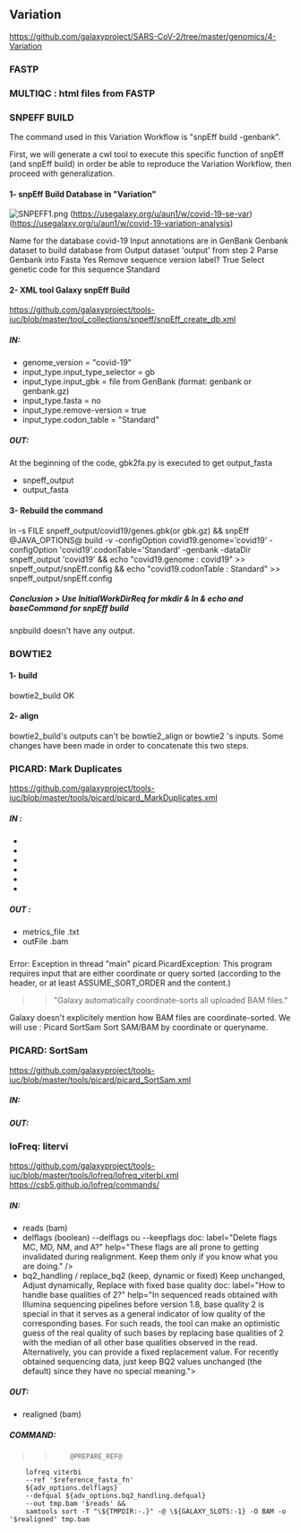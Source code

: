 ## Variation
 https://github.com/galaxyproject/SARS-CoV-2/tree/master/genomics/4-Variation

### FASTP

### MULTIQC : html files from FASTP

### SNPEFF BUILD

The command used in this Variation Workflow is "snpEff build -genbank".

First, we will generate a cwl tool to execute this specific function of snpEff (and snpEff build) in order be able to reproduce the Variation Workflow, then proceed with generalization.

#### 1- snpEff Build Database in "Variation"

![SNPEFF1.png](:/bbea8f0cac904109a883a9b42c340a8c)
(https://usegalaxy.org/u/aun1/w/covid-19-se-var)
(https://usegalaxy.org/u/aun1/w/covid-19-variation-analysis)

Name for the database
    covid-19
Input annotations are in
    GenBank
Genbank dataset to build database from
    Output dataset 'output' from step 2
Parse Genbank into Fasta
    Yes
Remove sequence version label?
    True
Select genetic code for this sequence
    Standard

#### 2- XML tool Galaxy snpEff Build
https://github.com/galaxyproject/tools-iuc/blob/master/tool_collections/snpeff/snpEff_create_db.xml
##### IN:
- genome_version = "covid-19"
- input_type.input_type_selector = gb
- input_type.input_gbk = file from GenBank (format: genbank or genbank.gz)
- input_type.fasta = no
- input_type.remove-version = true
- input_type.codon_table = "Standard"

##### OUT:
At the beginning of the code, gbk2fa.py is executed to get output_fasta
- snpeff_output
- output_fasta

#### 3- Rebuild the command

ln -s FILE snpeff_output/covid19/genes.gbk(or gbk.gz) &&
snpEff @JAVA_OPTIONS@ build -v  -configOption covid19.genome='covid19'  -configOption 'covid19'.codonTable='Standard' -genbank  -dataDir snpeff_output 'covid19' &&
echo "covid19.genome : covid19" >> snpeff_output/snpEff.config &&
echo "covid19.codonTable : Standard" >> snpeff_output/snpEff.config

##### Conclusion > Use InitialWorkDirReq for mkdir & ln & echo and baseCommand for snpEff build
snpbuild doesn't have any output.

### BOWTIE2
#### 1- build 
bowtie2_build OK
#### 2- align
bowtie2_build's outputs can't be bowtie2_align or bowtie2 's inputs.
Some changes have been made in order to concatenate this two steps.

### PICARD: Mark Duplicates 
https://github.com/galaxyproject/tools-iuc/blob/master/tools/picard/picard_MarkDuplicates.xml
##### IN :
-
-
-
-
-
-
##### OUT :
- metrics_file .txt
- outFile .bam

##### 

Error: Exception in thread "main" picard.PicardException: This program requires input that are either coordinate or query sorted (according to the header, or at least ASSUME_SORT_ORDER and the content.) 

>> "Galaxy automatically coordinate-sorts all uploaded BAM files." 


Galaxy doesn't explicitely mention how BAM files are coordinate-sorted.
We will use : Picard SortSam Sort SAM/BAM by coordinate or queryname.

### PICARD: SortSam
https://github.com/galaxyproject/tools-iuc/blob/master/tools/picard/picard_SortSam.xml
##### IN:
##### OUT:

### loFreq: litervi
https://github.com/galaxyproject/tools-iuc/blob/master/tools/lofreq/lofreq_viterbi.xml
https://csb5.github.io/lofreq/commands/

##### IN:
- reads (bam)
- delflags (boolean) --delflags ou --keepflags
  doc:             label="Delete flags MC, MD, NM, and A?"
              help="These flags are all prone to getting invalidated during realignment. Keep them only if you know what you are doing." />
- bq2_handling / replace_bq2 (keep, dynamic or fixed) Keep unchanged, Adjust dynamically, Replace with fixed base quality
  doc: label="How to handle base qualities of 2?"
  help="In sequenced reads obtained with Illumina sequencing pipelines before version 1.8, base quality 2 is special in that it  serves as a general indicator of low quality of the corresponding bases. For such reads, the tool can make an optimistic guess of the real quality of such bases by replacing base qualities of 2 with the median of all other base qualities observed in the read. Alternatively, you can provide a fixed replacement value. For recently obtained sequencing data, just keep BQ2 values unchanged (the default) since they have no special meaning.">

##### OUT:
- realigned (bam)


##### COMMAND:

>>         @PREPARE_REF@
        lofreq viterbi
        --ref '$reference_fasta_fn'
        ${adv_options.delflags}
        --defqual ${adv_options.bq2_handling.defqual}
        --out tmp.bam '$reads' &&
        samtools sort -T "\${TMPDIR:-.}" -@ \${GALAXY_SLOTS:-1} -O BAM -o '$realigned' tmp.bam
